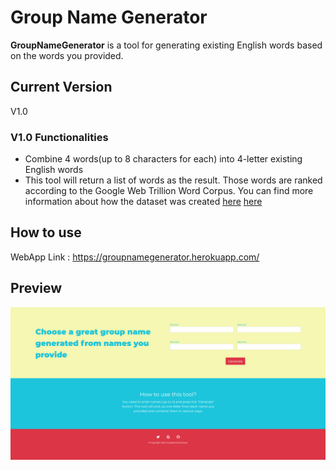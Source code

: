 # Group Name Generator
**GroupNameGenerator** is a tool for generating existing English words based on the words you provided.

## Current Version
V1.0

### V1.0 Functionalities
* Combine 4 words(up to 8 characters for each) into 4-letter existing English words
* This tool will return a list of words as the result. Those words are ranked according to the Google Web Trillion Word Corpus. You can find more information about how the dataset was created [here](http://norvig.com/ngrams/) [here](https://www.kaggle.com/rtatman/english-word-frequency?rvi=1)

## How to use
WebApp Link : https://groupnamegenerator.herokuapp.com/

## Preview
![Screenshot](/images/index.png)


